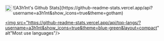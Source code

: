<!--
**A3h1nt/A3h1nt** is a ✨ _special_ ✨ repository because its `README.md` (this file) appears on your GitHub profile.

Here are some ideas to get you started:

- 🔭 I’m currently working on ...
- 🌱 I’m currently learning ...
- 👯 I’m looking to collaborate on ...
- 🤔 I’m looking for help with ...
- 💬 Ask me about ...
- 📫 How to reach me: ...
- 😄 Pronouns: ...
- ⚡ Fun fact: ...
-->
<a href="https://twitter.com/a3h1nt">
  <img align="left" alt="a3h1nt| Twitter" width="22px" src="https://cdn.jsdelivr.net/npm/simple-icons@v3/icons/twitter.svg" />
</a>
![A3h1nt's Github Stats](https://github-readme-stats.vercel.app/api?username=a3h1nt&show_icons=true&theme=gotham)
<a href="https://github.com/a3h1nt">
  
  <img src="https://github-readme-stats.vercel.app/api/top-langs/?username=a3h1nt&show_icons=true&theme=blue-green&layout=compact" alt"Most use languages"/>
</a>
<br>


